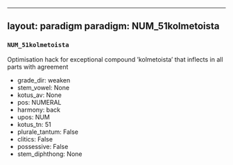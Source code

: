 
---
layout: paradigm
paradigm: NUM_51kolmetoista
---
### ` NUM_51kolmetoista `

Optimisation hack for exceptional compound ’kolmetoista’ that inflects in all parts with agreement
* grade_dir: weaken
* stem_vowel: None
* kotus_av: None
* pos: NUMERAL
* harmony: back
* upos: NUM
* kotus_tn: 51
* plurale_tantum: False
* clitics: False
* possessive: False
* stem_diphthong: None
